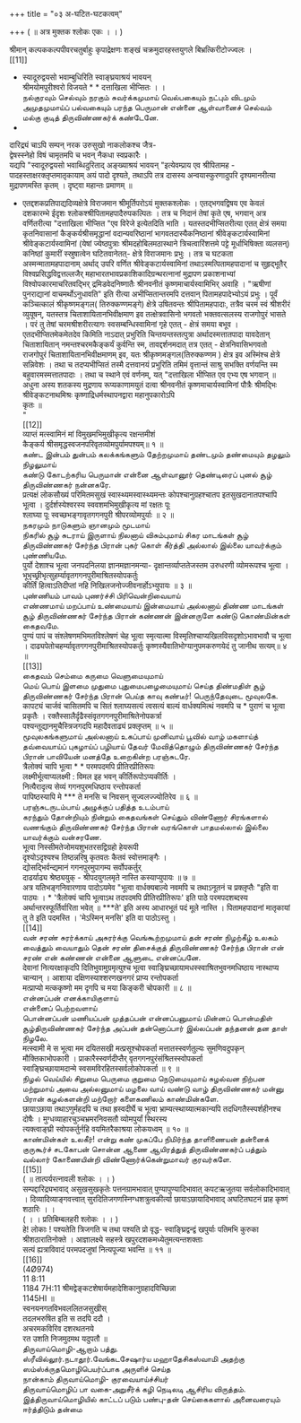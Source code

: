 +++
title = "०३ अ-घटित-घटकत्वम्"

+++
( ॥ अत्र मुक्तक श्लोकः एकः । । )   

श्रीमान् कल्पककल्पपीवरचतुर्बाहुः कृपाद्रेक्षणः शङ्खं चक्रमुदारहस्तयुगले बिभ्रत्किरीटोज्ज्वलः ।   
[[11]]  
* स्यादूरुद्वयसो भवाम्बुधिरिति स्वाङ्घ्रयाश्रयं भावयन्   
श्रीमयोमपुरीश्वरो विजयते * * दत्ताखिला भीप्सितः । ।   
நல்குரவும் செல்வும் நரகும் சுவர்க்கமுமாய் வெல்பகையும் நட்பும் விடமும் அமுதமுமாய்ப் பல்வகையும் பரந்த பெருமான் என்னை ஆள்வானைச் செல்வம் மல்கு குடித் திருவிண்ணகர்க் கண்டேனே.   
*   
दारिद्र्यं चाऽपि सम्पन् नरक उरुसुखो नाकलोकश्च जैत्र-   
द्वेषस्स्नेहो विषं चामृतमपि च भवन् नैकधा स्वप्रकारैः ।   
यद्यपि "स्वादूरुद्वयसो भवाब्धिदुरिताद् अङ्ख्याश्रयं भावयन् "इत्येवम्प्राय एव श्रीपितामह - पादहस्ताक्षरक्लृप्तमातृकायाम् अयं पादो दृश्यते, तथाऽपि तत्र दासस्य अन्वयास्फुरणादुपरि दृश्यमानरीत्या मुद्रापणमस्ति कृतम् । दृष्ट्वा महान्तः प्रमाणम् ॥   

* एतद्दशकप्रतिपाद्यदिव्यक्षेत्रे विराजमान श्रीमूर्तिपरोऽयं मुक्तकश्लोकः । एतद्भगवद्विषय एव केवलं दशकारम्भे ईदृशः श्लोकश्श्रीपितामहपादैरुपकल्पितः । तत्र च निदानं तेषां कृते एष, भगवान् अत्र वर्णितरीत्या "दत्ताखिला भीप्सित "एव विरेजे इत्येतदिति भाति । यतस्तदभीप्सितरीत्या एतत् क्षेत्रं समया कृतनिवासानां कैङ्कर्यश्रीसमृद्धानां वदान्यवरिष्ठानां भागवतदास्यैकनिष्ठानां श्रीवेङ्कटार्यस्वामिनां   
श्रीवेङ्कटार्यस्वामिनां (येषां ज्येष्ठपुत्राः श्रीमदहोबिलमठास्थाने त्रिचत्वारिंशत्तमे पट्टे मूर्धाभिषिक्ता व्यलसन्) कनिष्ठां कुमारीं स्स्रुषात्वेन घटितवानेतत्- क्षेत्रे विराजमानः प्रभुः । तत्र च घटकता अस्मन्मातामहपादानाम् अर्थाद् उपरि वर्णित श्रीवेङ्कटार्यस्वामिनां तथाऽस्मत्पितामहपादानां च सुहृद्भूतैर् विश्वप्रसिद्धविद्वत्तल्लजैर् महाभारतभावप्रकाशिकादिग्रन्थरत्नानां मुद्रापण प्रकाशनाभ्यां विश्वोपकारमाचरितवद्भिर् द्रमिडवेदनिष्णातैः श्रीनवनीतं कृष्णमाचार्यस्वामिभिर् अवाहि । "ऋषीणां पुनराद्यानां वाचमर्थोऽनुधावति" इति रीत्या अभीप्सितान्तरमपि दत्तवान् पितामहपादेभ्योऽयं प्रभुः । पूर्वं कञ्चित्कालं श्रीकृष्णमङ्गल( तिरुक्कण्णमङ्गे) क्षेत्रे उषितवन्तः श्रीपितामहपादाः, तत्रैव चरमं स्वं श्रीशरीरं व्युयूषन्, यतस्तत्र चिताशायितानभिवीक्षमाण इव तत्क्षेत्रवासिनो भगवतो भक्तवत्सलस्य राजगोपुरं भासते । परं तु तेषां चरमश्रीशरीरत्यागः स्वसम्बन्धिस्वामिनां गृहे एतत् - क्षेत्रं समया बभूव । एतदभीप्सितमेकमेतदेव किमिति नाऽदात् प्रभुरिति चिन्तयन्तस्तत्पुत्रा अर्थादस्मत्तातपादा यावदेतान् चिताशायितान् नमन्तश्चरमकैङ्कर्यं कुर्वन्ति स्म, तावद्दर्शनमदात् तत्र एतत् - क्षेत्रनिवासिभगवतो राजगोपुरं चिताशायितानभिवीक्षमाणम् इव, यतः श्रीकृष्णमङ्गल(तिरुक्कण्णम ) क्षेत्र इव अस्मिंश्च क्षेत्रे सन्निवेशः । तथा च तदप्यभीप्सितं तस्मै दत्तवानयं प्रभुरिति तमिमं वृत्तान्तं साश्रु सभक्ति वर्णयन्ति स्म बहुवारमस्मत्तातपादाः । तथा च स्थाने एवं वर्णनम्, यत् "दत्ताखिला भीप्सित एव एभ्य एष भगवान् ॥ अधुना अस्य शतकस्य मुद्रणाय रूप्यकाणामयुतं दत्वा श्रीनवनीतं कृष्णमाचार्यस्वामिनां पौत्रैः श्रीमद्भिः श्रीवेङ्कटनाथमिश्रः कृष्णाद्रिधर्मस्थापनद्वारा महानुपकारोऽपि   
कृतः ॥   
"   
[[12]]  
व्याप्तं मत्स्वामिनं मां विमुखमभिमुखीकृत्य रक्षन्तमीशं   
कैङ्कर्य श्रीसमृद्धस्वजनपरिवृतव्योमपुर्यामपश्यम्॥ १ ॥   
கண்ட இன்பம் துன்பம் கலக்கங்களும் தேற்றமுமாய் தண்டமும் தண்மையும் தழலும் நிழலுமாய்   
கண்டு கோடற்கரிய பெருமான் என்னை ஆள்வானூர் தெண்டிரைப் புனல் சூழ் திருவிண்ணகர் நன்னகரே.   
प्रत्यक्षं लोकसौख्यं परिमितमसुखं स्वास्थ्यमस्वास्थ्यमन्तः कोपश्चानुग्रहश्चातप इतसुखदानातपश्चापि भूत्वा । दुर्दर्शस्येश्वरस्य स्ववशमभिमुखीकृत्य मां रक्षतः पूः   
श्लाघ्या पूः स्वच्छभङ्गावृतगगनपुरी श्रीपरव्योमपुर्याः ॥ २ ॥   
நகரமும் நாடுகளும் ஞானமும் மூடமாய்   
நிகரில் சூழ் சுடராய் இருளாய் நிலனாய் விசும்புமாய் சிகர மாடங்கள் சூழ் திருவிண்ணகர் சேர்ந்த பிரான் புகர் கொள் கீர்த்தி அல்லால் இல்லை யாவர்க்கும் புண்ணியமே.   
पुर्यो देशाश्च भूत्वा जनपदनिलया ज्ञानमज्ञानमन्या- दृक्षान्तर्व्याप्ततेजस्तम उरुधरणी व्योमरूपश्च भूत्वा । भूभृच्छ्रीभृत्सुहर्म्यावृतगगनपुरीमाश्रितस्योपकर्तुः   
कीर्तिं हित्वाऽतिदीप्तां नहि निखिलजनोज्जीवनार्होऽभ्युपायः ॥ ३ ॥   
புண்ணியம் பாவம் புணர்ச்சி பிரிவென்றிவையாய்   
எண்ணமாய் மறப்பாய் உண்மையாய் இன்மையாய் அல்லனாய் திண்ண மாடங்கள் சூழ் திருவிண்ணகர் சேர்ந்த பிரான் கண்ணன் இன்னருளே கண்டு கொண்மின்கள் கைதவமே.   
पुण्यं पापं च संश्लेषणमभिमतविश्लेषणं चेह भूत्वा स्मृत्यात्मा विस्मृतिश्चाप्यखिलविसदृशोऽभावभावौ च भूत्वा । दाढ्यपेतोचहर्म्यावृतगगनपुरीमाश्रितस्योपकर्तुः कृष्णस्यैवातिभोग्यानुपमकरुणयेदं तु जानीथ सत्यम्॥ ४ ॥   
[[13]]  
கைதவம் செம்மை கருமை வெளுமையுமாய்   
மெய் பொய் இளமை முதுமை புதுமைபழைமையுமாய் செய்த திண்மதிள் சூழ் திருவிண்ணகர் சேர்ந்த பிரான் பெய்த காவு கண்டீர்! பெருந்தேவுடை மூவுலகே.   
कापट्यं चार्जवं चासितमपि च सितं श्लाघ्यसत्यं त्वसत्यं बाल्यं वार्धक्यमित्थं नवमपि च * पुराणं च भूत्वा प्रकृतैः । रक्तैस्सालैर्दृढैस्संवृतगगनपुरीमाश्रितेनोपकर्त्रा   
पश्यन्तूद्यानमुचैस्त्रिजगदपि महादैवताढ्यं प्रक्लृप्तम् ॥ ५ ॥   
மூவுலகங்களுமாய் அல்லனாய் உகப்பாய் முனிவாய் பூவில் வாழ் மகளாய்த் தவ்வையாய்ப் புகழாய்ப் பழியாய் தேவர் மேவித்தொழும் திருவிண்ணகர் சேர்ந்த பிரான் பாவியேன் மனத்தே உறைகின்ற பரஞ்சுடரே.   
त्रैलोक्यं चापि भूत्वा * * परमपदमपि प्रीतिरप्रीतिरूपः   
लक्ष्मीर्भूत्वाप्यलक्ष्मी : विमल इह भवन् कीर्तिरूपोऽप्यकीर्तिः ।   
नित्यैरादृत्य सेव्यं गगनपुरमधिष्ठाय रन्तोपकर्ता   
पापिष्ठस्यापि मे *** ते मनसि च निवसन् सूज्वलज्ज्योतिरेव ॥ ६ ॥   
பரஞ்சுடருடம்பாய் அழுக்குப் பதித்த உடம்பாய்   
கரந்தும் தோன்றியும் நின்றும் கைதவங்கள் செய்தும் விண்ணோர் சிரங்களால் வணங்கும் திருவிண்ணகர் சேர்ந்த பிரான் வரங்கொள் பாதமல்லால் இல்லை யாவர்க்கும் வன்சரணே.   
भूत्वा निस्सीमतेजोमयशुभतरसद्विग्रहो हेयरूपी   
दृश्योऽदृश्यश्च तिष्ठन्नरिषु कृतवतः कैतवं स्वोत्तमाङ्गैः ।   
द्योसद्भिर्वन्द्यमानं गगनपुरमुपागम्य सर्वोपकर्तुर्   
दाढर्याढ्य श्रेष्ठ्ययुक् - श्रीपदयुगलमृते नास्ति कस्याप्युपायः ॥ ७ ॥   
अत्र यतिभङ्गनिवारणाय पादोऽयमेव "भूत्वा वार्धक्यबाल्ये नवमपि च तथाऽनूतनं च प्रक्लृप्तैः "इति वा पाठ्यः । * 'त्रैलोक्यं चापि भूत्वाऽथ तदपदमपि प्रीतिरप्रीतिरूपः' इति पाठे परमपदशब्दस्य अर्थान्तरस्फूर्तिर्वारिता भवेत् ॥ ***ते' इति अस्य आधारभूतं पदं मूले नास्ति । पितामहपादानां मातृकायां तु ते इति पदमस्ति । 'मेऽस्मिन् मनसि' इति वा पाठोऽस्तु ।   
[[14]]  
வன் சரண் சுரர்க்காய் அசுரர்க்கு வெங்கூற்றமுமாய் தன் சரண் நிழற்கீழ் உலகம் வைத்தும் வையாதும் தென் சரண் திசைக்குத் திருவிண்ணகர் சேர்ந்த பிரான் என் சரண் என் கண்ணன் என்னை ஆளுடை என்னப்பனே.   
देवानां नित्यरक्षाकृदपि दितिभुवामुग्रमृत्युश्च भूत्वा स्वाङ्घ्रिच्छायामधस्स्वाश्रितभुवनमधिष्ठाय नास्थाप्य चान्यान् । आशाया दक्षिणस्याश्शरणखनगरं प्राप्य रन्तोपकर्ता   
मत्प्राप्यो मत्ककृष्णो मम दृगपि च मया किङ्करी चोपकारी ॥ ८ ॥   
என்னப்பன் எனக்காயிகுளாய்   
என்னைப் பெற்றவளாய்   
பொன்னப்பன் மணியப்பன் முத்தப்பன் என்னப்பனுமாய் மின்னப் பொன்மதிள் சூழ்திருவிண்ணகர் சேர்ந்த அப்பன் தன்னொப்பார் இல்லப்பன் தந்தனன் தன தாள் நிழலே.   
मत्स्वामी मे स भूत्वा मम दयितसखी मत्प्रसूश्चोपकर्ता मत्तातस्स्वर्णतुल्यः सुमणिवदुपकृन् मौक्तिकाभोपकारी । प्राकारैस्स्वर्णदीप्तैर् वृतगगनपुरंसंश्रितस्स्वोपकर्ता   
स्वाङ्घ्रिच्छायामदान्मे स्वसमविरहितस्सर्वलोकोपकर्ता ॥ ९ ॥   
நிழல் வெய்யில் சிறுமை பெருமை குறுமை நெடுமையுமாய் சுழல்வன நிற்பன மற்றுமாய் அவை அல்லனுமாய் மழலை வாய் வண்டு வாழ் திருவிண்ணகர் மன்னு பிரான் கழல்களன்றி மற்றோர் களைகணிலம் காண்மின்களே.   
छायाऽछाया तथाऽणुर्महदपि च तथा ह्रस्वदीर्घे च भूत्वा भ्राम्यत्स्थाय्यात्मकान्यपि तदधिगतैस्स्पर्शहीनश्च दोषैः । मुग्धव्याहारचुञ्चभ्रमरनिवसतौ व्योमपुर्यां स्थिरस्य   
त्यक्त्वाङ्घ्री स्वोपकर्तुर्नहि वयमितरैकाश्रया लोकयध्वम् ॥ १० ॥   
காண்மின்கள் உலகீர்! என்று கண் முகப்பே நிமிர்ந்த தாளிணையன் தன்னைக் குருகூர்ச் சடகோபன் சொன்ன ஆணை ஆயிரத்துத் திருவிண்ணகர்ப் பத்தும் வல்லார் கோணையின்றி விண்ணோர்க்கென்றுமாவர் குரவர்களே.   
[[15]]  
( ॥ तात्पर्यरत्नावली श्लोकः । । )   
सम्पद्दारिद्र्यभावाद् असुखसुखकृतेः पत्तनग्रामभावात् पुण्यापुण्यादिभावात् कपटऋजुतया सर्वलोकादिभावात् । दिव्यादिव्याङ्गवत्त्वात् सुरदितिजगणस्निग्धशत्रुत्वकीर्त्या छायाऽछायादिभावाद् अघटितघटनं प्राह कृष्णं शठारिः । ।   
( । । प्रतिबिम्बलहरी श्लोकः । । )   
हे! लोकाः ! पश्यतेति त्रिजगति च तथा पश्यति प्रो वृद्ध- स्वाङ्घ्रिद्वन्द्वं खपुर्याः पतिमभि कुरुका श्रीशठारातिनोक्ते । आज्ञालक्ष्ये सहस्त्रे खपुरदशकमध्येतुमत्यन्तशक्ताः   
सत्यं ह्यत्राविवादं परमपदजुषां नित्यपूज्या भवन्ति ॥ ११ ॥   
[[16]]  
(4Ø974)   
11 8:11   
1184 7H:11 श्रीमद्वेङ्कटशेषार्यमहादेशिकानुग्रहादविच्छिन्ना   
1145HI ॥   
स्वनयनगतविभवललितजसुखीस्   
तदलभरुषित इति स तदपि ददौ ।   
अचरमकविरिव दशरथतनये   
रत उशति निजमुदमथ यदुपतौ ॥   
திருவாய்மொழி-ஆறாம் பத்து.   
ஸ்ரீவில்லூர்.நடாதூர்.வேங்கடசேஷார்ய மஹாதேசிகஸ்வாமி அதற்கு ஸம்ஸ்க்ருதமொழிபெயர்ப்பாக அருளிச் செய்த   
நான்காம் திருவாய்மொழி- குரவையாய்ச்சியர்   
திருவாய்மொழிப் பா வகை-அறுசீர்க் கழி நெடிலடி ஆசிரிய விருத்தம்.   
இத்திருவாய்மொழியில் காட்டப் படும் பண்பு-தன் செய்கைகளால் அனைவரையும் ஈர்த்திடும் தன்மை   

